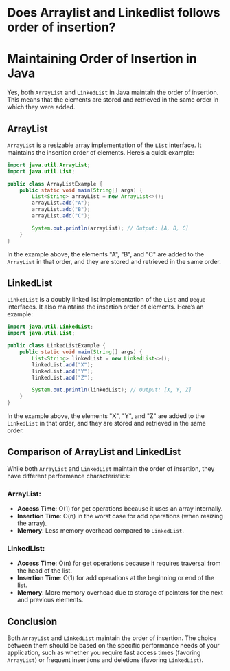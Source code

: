 # Does Arraylist and Linkedlist follows order of insertion?

# Maintaining Order of Insertion in Java

Yes, both `ArrayList` and `LinkedList` in Java maintain the order of insertion. This means that the elements are stored and retrieved in the same order in which they were added.

## ArrayList
`ArrayList` is a resizable array implementation of the `List` interface. It maintains the insertion order of elements. Here’s a quick example:

```java
import java.util.ArrayList;
import java.util.List;

public class ArrayListExample {
    public static void main(String[] args) {
        List<String> arrayList = new ArrayList<>();
        arrayList.add("A");
        arrayList.add("B");
        arrayList.add("C");

        System.out.println(arrayList); // Output: [A, B, C]
    }
}
```
In the example above, the elements "A", "B", and "C" are added to the `ArrayList` in that order, and they are stored and retrieved in the same order.

## LinkedList
`LinkedList` is a doubly linked list implementation of the `List` and `Deque` interfaces. It also maintains the insertion order of elements. Here’s an example:

```java
import java.util.LinkedList;
import java.util.List;

public class LinkedListExample {
    public static void main(String[] args) {
        List<String> linkedList = new LinkedList<>();
        linkedList.add("X");
        linkedList.add("Y");
        linkedList.add("Z");

        System.out.println(linkedList); // Output: [X, Y, Z]
    }
}
```

In the example above, the elements "X", "Y", and "Z" are added to the `LinkedList` in that order, and they are stored and retrieved in the same order.

## Comparison of ArrayList and LinkedList
While both `ArrayList` and `LinkedList` maintain the order of insertion, they have different performance characteristics:

### ArrayList:
- **Access Time**: O(1) for get operations because it uses an array internally.
- **Insertion Time**: O(n) in the worst case for add operations (when resizing the array).
- **Memory**: Less memory overhead compared to `LinkedList`.

### LinkedList:
- **Access Time**: O(n) for get operations because it requires traversal from the head of the list.
- **Insertion Time**: O(1) for add operations at the beginning or end of the list.
- **Memory**: More memory overhead due to storage of pointers for the next and previous elements.

## Conclusion
Both `ArrayList` and `LinkedList` maintain the order of insertion. The choice between them should be based on the specific performance needs of your application, such as whether you require fast access times (favoring `ArrayList`) or frequent insertions and deletions (favoring `LinkedList`).
